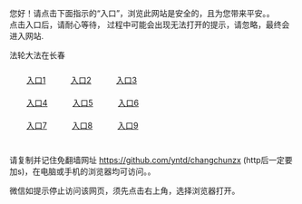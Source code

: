 您好！请点击下面指示的“入口”，浏览此网站是安全的，且为您带来平安。。 <br/>
点击入口后，请耐心等待， 过程中可能会出现无法打开的提示，请忽略，最终会进入网站. </br>

法轮大法在长春<br/>
<div style="padding:10px"><a style="margin:20px" target="_blank" href="https://d3gw9cdoewp64l.cloudfront.net/2Qpsp?cvhcb" id="ccLink1" rel="nofollow">入口1</a> <a target="_blank" style="margin:20px" href="https://d1bfhbobp1d7lq.cloudfront.net/2Qpsp?qbakocg" id="ccLink2" rel="nofollow">入口2</a> <a style="margin:20px" target="_blank" href="https://d2bxhxcs8vp8n3.cloudfront.net/2Qpsp?mopztsx" id="ccLink3" rel="nofollow">入口3</a></div>

<div style="padding:10px" ><a style="margin:20px" target="_blank" href="https://d3gw9cdoewp64l.cloudfront.net/2Qpsp?cvhcb" id="ccLink4" rel="nofollow">入口4</a> <a style="margin:20px" href="https://d1bfhbobp1d7lq.cloudfront.net/2Qpsp?qbakocg" target="_blank" id="ccLink5" rel="nofollow">入口5</a> <a style="margin:20px" href="https://d2bxhxcs8vp8n3.cloudfront.net/2Qpsp?mopztsx" target="_blank" id="ccLink6" rel="nofollow">入口6</a></div>

<div style="padding:10px"><a style="margin:20px" target="_blank" href="https://d3gw9cdoewp64l.cloudfront.net/2Qpsp?cvhcb" id="ccLink7" rel="nofollow">入口7</a> <a style="margin:20px" href="https://d1bfhbobp1d7lq.cloudfront.net/2Qpsp?qbakocg" target="_blank" id="ccLink8" rel="nofollow">入口8</a> <a style="margin:20px" target="_blank" href="https://d2bxhxcs8vp8n3.cloudfront.net/2Qpsp?mopztsx" id="ccLink9" rel="nofollow">入口9</a></div>

<br/>



请复制并记住免翻墙网址 https://github.com/yntd/changchunzx (http后一定要加s)，在电脑或手机的浏览器均可访问。。<br/>

微信如提示停止访问该网页，须先点击右上角，选择浏览器打开。
